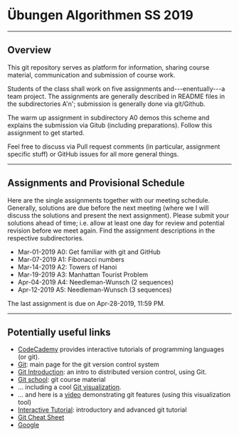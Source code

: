 # Übungen Algorithmen SS 2019
---------------------------------------------------------------------

## Overview

This git repository serves as platform for information, sharing course
material, communication and submission of course work.

Students of the class shall work on five assignments
and---enentually---a team project. The assignments are generally
described in README files in the subdirectories A'n'; submission is
generally done via git/Github.

The warm up assignment in subdirectory A0 demos this scheme and
explains the submission via Gitub (including preparations). Follow
this assignment to get started.

Feel free to discuss via Pull request comments (in particular,
assignment specific stuff) or GitHub issues for all more general
things.

------------------------
Assignments and Provisional Schedule
------------------------

Here are the single assignments together with our meeting
schedule. Generally, solutions are due before the next meeting (where
we I will discuss the solutions and present the next
assignment). Please submit your solutions ahead of time; i.e. allow at
least one day for review and potential revision before we meet
again. Find the assignment descriptions in the respective
subdirectories.

* Mar-01-2019 A0: Get familiar with git and GitHub
* Mar-07-2019 A1: Fibonacci numbers
* Mar-14-2019 A2: Towers of Hanoi
* Mar-19-2019 A3: Manhattan Tourist Problem
* Apr-04-2019 A4: Needleman-Wunsch (2 sequences)
* Apr-12-2019 A5: Needleman-Wunsch (3 sequences)

The last assignment is due on Apr-28-2019, 11:59 PM.

------------------------
Potentially useful links
------------------------

* [CodeCademy](https://www.codecademy.com) provides interactive tutorials of programming languages (or git).
* [Git](git-scm.com): main page for the git version control system
* [Git Introduction](https://www.tbi.univie.ac.at/~jlandersen/_static/git.pdf): an intro to distributed version control, using Git.
* [Git school](https://github.com/git-school): git course material
* ... including a cool [Git visualization](http://git-school.github.io/visualizing-git/).
* ... and here is a [video](https://vimeo.com/314971616/ed90cde6ec) demonstrating git features (using this visualization tool)
* [Interactive Tutorial](https://learngitbranching.js.org/): introductory and advanced git tutorial
* [Git Cheat Sheet](https://education.github.com/git-cheat-sheet-education.pdf)
* [Google](https://www.google.at)
